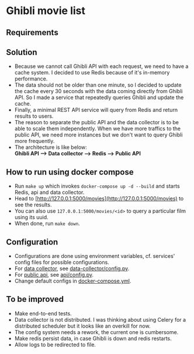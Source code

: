 # Ghibli movie list

## Requirements

## Solution
- Because we cannot call Ghibli API with each request, we need to have a cache system.
I decided to use Redis because of it's in-memory performance.  
- The data should not be older than one minute, so I decided to update the cache every 30 seconds with the data 
coming directly from Ghibli API. So I made a service that repeatedly queries Ghibli and update the cache.
- Finally, a minimal REST API service will query from Redis and return results to users.
- The reason to separate the public API and the data collector is to be able to scale them independently. 
When we have more traffics to the public API, we need more instances but we don't want to query Ghibli more frequently.
- The architecture is like below:  
**Ghibli API --> Data collector --> Redis --> Public API**

## How to run using docker compose
- Run ```make up``` which invokes ```docker-compose up -d --build``` and starts Redis, api and data collector.
- Head to [http://127.0.0.1:5000/movies](http://127.0.0.1:5000/movies) to see the results.
- You can also use ```127.0.0.1:5000/movies/<id>``` to query a particular film using its uuid.
- When done, run ```make down```.

## Configuration
- Configurations are done using environment variables, cf. services' config files for possible configurations.
- For [data collector](./data-collector), see [data-collector/config.py](./data-collector/config.py).
- For [public api](./api), see [api/config.py](./api/config.py).
- Change default configs in [docker-compose.yml](docker-compose.yml).

## To be improved
- Make end-to-end tests.
- Data collector is not distributed. I was thinking about using Celery for a distributed scheduler 
but it looks like an overkill for now.
- The config system needs a rework, the current one is cumbersome.
- Make redis persist data, in case Ghibli is down and redis restarts.
- Allow logs to be redirected to file.
